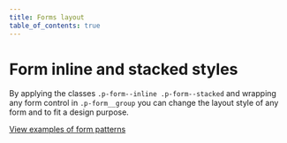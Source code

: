 ```yaml
---
title: Forms layout
table_of_contents: true
---
```


# Form inline and stacked styles

By applying the classes ```.p-form--inline .p-form--stacked``` and wrapping any form control in ```.p-form__group``` you can change the layout style of any form and to fit a design purpose.

<a href="https://vanilla-framework.github.io/vanilla-framework/examples/patterns/forms/"
    class="js-example">
    View examples of form patterns
</a>
